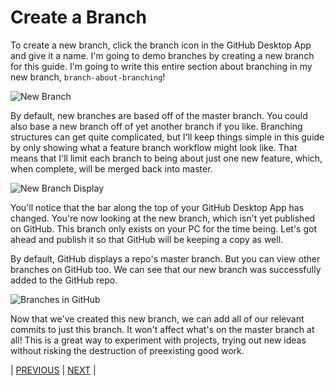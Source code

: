 # Create a Branch

To create a new branch, click the branch icon in the GitHub Desktop App and give it a name. I'm going to demo branches by creating a new branch for this guide. I'm going to write this entire section about branching in my new branch, `branch-about-branching`!

![New Branch](../images/new-branch.png)

By default, new branches are based off of the master branch. You could also base a new branch off of yet another branch if you like. Branching structures can get quite complicated, but I'll keep things simple in this guide by only showing what a feature branch workflow might look like. That means that I'll limit each branch to being about just one new feature, which, when complete, will be merged back into master.

![New Branch Display](../images/new-branch-display.png)

You'll notice that the bar along the top of your GitHub Desktop App has changed. You're now looking at the new branch, which isn't yet published on GitHub. This branch only exists on your PC for the time being. Let's got ahead and publish it so that GitHub will be keeping a copy as well.

By default, GitHub displays a repo's master branch. But you can view other branches on GitHub too. We can see that our new branch was successfully added to the GitHub repo.

![Branches in GitHub](../images/github-branches.png)

Now that we've created this new branch, we can add all of our relevant commits to just this branch. It won't affect what's on the master branch at all! This is a great way to experiment with projects, trying out new ideas without risking the destruction of preexisting good work.

| [PREVIOUS](05-00-using-branches.md) | [NEXT](05-02-pull-requests.md) |
